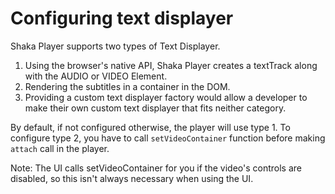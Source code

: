 # Configuring text displayer

Shaka Player supports two types of Text Displayer.
1) Using the browser's native API, Shaka Player creates a textTrack along
   with the AUDIO or VIDEO Element.
2) Rendering the subtitles in a container in the DOM.
3) Providing a custom text displayer factory would allow a developer to make
   their own custom text displayer that fits neither category.

By default, if not configured otherwise, the player will use type 1.
To configure type 2, you have to call `setVideoContainer` function before
making `attach` call in the player.

Note: The UI calls setVideoContainer for you if the video's controls are
disabled, so this isn't always necessary when using the UI.
